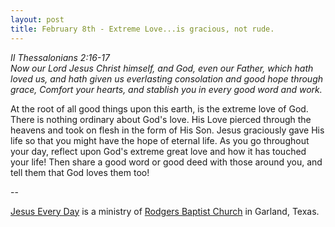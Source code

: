 ```yaml
---
layout: post
title: February 8th - Extreme Love...is gracious, not rude.
---
```


_II Thessalonians 2:16-17  
Now our Lord Jesus Christ himself, and God, even our Father, which
hath loved us, and hath given us everlasting consolation and good
hope through grace, Comfort your hearts, and stablish you in every
good word and work._

At the root of all good things upon this earth, is the extreme love
of God. There is nothing ordinary about God's love. His Love pierced
through the heavens and took on flesh in the form of His Son. Jesus
graciously gave His life so that you might have the hope of eternal
life. As you go throughout your day, reflect upon God's extreme great
love and how it has touched your life! Then share a good word or good
deed with those around you, and tell them that God loves them too!

 --

<a href=http://jesuseveryday.net>Jesus Every Day</a> is a ministry of <a href=http://rodgersbaptist.net>Rodgers Baptist Church</a> in Garland, Texas.
